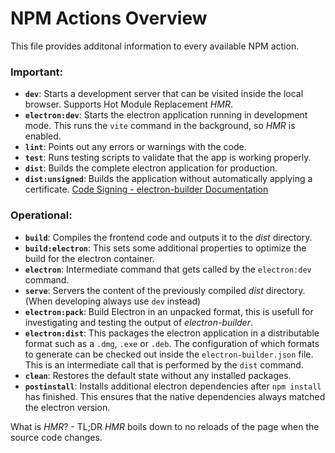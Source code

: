 # NPM Actions Overview

This file provides additonal information to every available NPM action.

### Important:

- **`dev`**: Starts a development server that can be visited inside the local browser. Supports Hot Module Replacement *HMR*.
- **`electron:dev`**: Starts the electron application running in development mode. This runs the `vite` command in the background, so *HMR* is enabled.
- **`lint`**: Points out any errors or warnings with the code.
- **`test`**: Runs testing scripts to validate that the app is working properly.
- **`dist`**: Builds the complete electron application for production.
- **`dist:unsigned`**: Builds the application without automatically applying a certificate. [Code Signing - electron-builder Documentation](https://www.electron.build/code-signing)

### Operational:

- **`build`**: Compiles the frontend code and outputs it to the *dist* directory.
- **`build:electron`**: This sets some additional properties to optimize the build for the electron container.
- **`electron`**: Intermediate command that gets called by the `electron:dev` command.
- **`serve`**: Servers the content of the previously compiled *dist* directory. (When developing always use `dev` instead)
- **`electron:pack`**: Build Electron in an unpacked format, this is usefull for investigating and testing the output of *electron-builder*.
- **`electron:dist`**: This packages the electron application in a distributable format such as a `.dmg`, `.exe` or `.deb`. The configuration of which formats to generate can be checked out inside the `electron-builder.json` file. This is an intermediate call that is performed by the `dist` command.
- **`clean`**: Restores the default state without any installed packages.
- **`postinstall`**: Installs additional electron dependencies after `npm install` has finished. This ensures that the native dependencies always matched the electron version.

What is *HMR*? - TL;DR *HMR* boils down to no reloads of the page when the source code changes.
